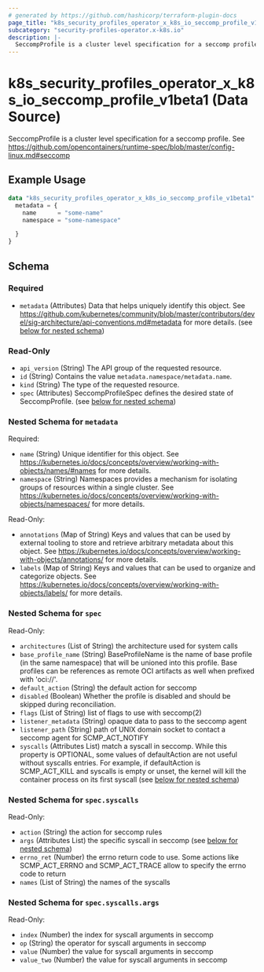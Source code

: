 ```yaml
---
# generated by https://github.com/hashicorp/terraform-plugin-docs
page_title: "k8s_security_profiles_operator_x_k8s_io_seccomp_profile_v1beta1 Data Source - terraform-provider-k8s"
subcategory: "security-profiles-operator.x-k8s.io"
description: |-
  SeccompProfile is a cluster level specification for a seccomp profile. See https://github.com/opencontainers/runtime-spec/blob/master/config-linux.md#seccomp
---
```


# k8s_security_profiles_operator_x_k8s_io_seccomp_profile_v1beta1 (Data Source)

SeccompProfile is a cluster level specification for a seccomp profile. See https://github.com/opencontainers/runtime-spec/blob/master/config-linux.md#seccomp

## Example Usage

```terraform
data "k8s_security_profiles_operator_x_k8s_io_seccomp_profile_v1beta1" "example" {
  metadata = {
    name      = "some-name"
    namespace = "some-namespace"

  }
}
```

<!-- schema generated by tfplugindocs -->
## Schema

### Required

- `metadata` (Attributes) Data that helps uniquely identify this object. See https://github.com/kubernetes/community/blob/master/contributors/devel/sig-architecture/api-conventions.md#metadata for more details. (see [below for nested schema](#nestedatt--metadata))

### Read-Only

- `api_version` (String) The API group of the requested resource.
- `id` (String) Contains the value `metadata.namespace/metadata.name`.
- `kind` (String) The type of the requested resource.
- `spec` (Attributes) SeccompProfileSpec defines the desired state of SeccompProfile. (see [below for nested schema](#nestedatt--spec))

<a id="nestedatt--metadata"></a>
### Nested Schema for `metadata`

Required:

- `name` (String) Unique identifier for this object. See https://kubernetes.io/docs/concepts/overview/working-with-objects/names/#names for more details.
- `namespace` (String) Namespaces provides a mechanism for isolating groups of resources within a single cluster. See https://kubernetes.io/docs/concepts/overview/working-with-objects/namespaces/ for more details.

Read-Only:

- `annotations` (Map of String) Keys and values that can be used by external tooling to store and retrieve arbitrary metadata about this object. See https://kubernetes.io/docs/concepts/overview/working-with-objects/annotations/ for more details.
- `labels` (Map of String) Keys and values that can be used to organize and categorize objects. See https://kubernetes.io/docs/concepts/overview/working-with-objects/labels/ for more details.


<a id="nestedatt--spec"></a>
### Nested Schema for `spec`

Read-Only:

- `architectures` (List of String) the architecture used for system calls
- `base_profile_name` (String) BaseProfileName is the name of base profile (in the same namespace) that will be unioned into this profile. Base profiles can be references as remote OCI artifacts as well when prefixed with 'oci://'.
- `default_action` (String) the default action for seccomp
- `disabled` (Boolean) Whether the profile is disabled and should be skipped during reconciliation.
- `flags` (List of String) list of flags to use with seccomp(2)
- `listener_metadata` (String) opaque data to pass to the seccomp agent
- `listener_path` (String) path of UNIX domain socket to contact a seccomp agent for SCMP_ACT_NOTIFY
- `syscalls` (Attributes List) match a syscall in seccomp. While this property is OPTIONAL, some values of defaultAction are not useful without syscalls entries. For example, if defaultAction is SCMP_ACT_KILL and syscalls is empty or unset, the kernel will kill the container process on its first syscall (see [below for nested schema](#nestedatt--spec--syscalls))

<a id="nestedatt--spec--syscalls"></a>
### Nested Schema for `spec.syscalls`

Read-Only:

- `action` (String) the action for seccomp rules
- `args` (Attributes List) the specific syscall in seccomp (see [below for nested schema](#nestedatt--spec--syscalls--args))
- `errno_ret` (Number) the errno return code to use. Some actions like SCMP_ACT_ERRNO and SCMP_ACT_TRACE allow to specify the errno code to return
- `names` (List of String) the names of the syscalls

<a id="nestedatt--spec--syscalls--args"></a>
### Nested Schema for `spec.syscalls.args`

Read-Only:

- `index` (Number) the index for syscall arguments in seccomp
- `op` (String) the operator for syscall arguments in seccomp
- `value` (Number) the value for syscall arguments in seccomp
- `value_two` (Number) the value for syscall arguments in seccomp
